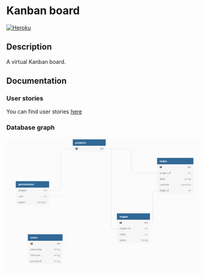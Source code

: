 # Kanban board

[![Heroku](https://heroku-badge.herokuapp.com/?app=tsoha-kanban)](https://tsoha-kanban.herokuapp.com/)

## Description
A virtual Kanban board.

## Documentation

### User stories
You can find user stories [here](documentation/user_stories.txt)
### Database graph
![kaavio](kaavio.png)
